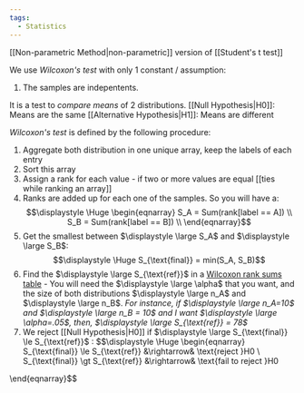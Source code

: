 ```yaml
---
tags:
  - Statistics
---
```

[[Non-parametric Method|non-parametric]] version of [[Student's t test]]

We use *Wilcoxon's test* with only 1 constant / assumption:
1. The samples are indepentents.

It is a test to *compare means* of 2 distributions. 
[[Null Hypothesis|H0]]: Means are the same
[[Alternative Hypothesis|H1]]: Means are different

*Wilcoxon's test* is defined by the following procedure:
1. Aggregate both distribution in one unique array, keep the labels of each entry
2. Sort this array
3. Assign a rank for each value - if two or more values are equal [[ties while ranking an array]]
4. Ranks are added up for each one of the samples. So you will have a:
$$\displaystyle \Huge \begin{eqnarray} 
S_A = Sum(rank[label == A]) \\
S_B = Sum(rank[label == B]) \\
\end{eqnarray}$$
5. Get the smallest between $\displaystyle \large S_A$ and $\displaystyle \large S_B$:
$$\displaystyle \Huge S_{\text{final}} = min(S_A, S_B)$$
6. Find the $\displaystyle \large S_{\text{ref}}$ in a [Wilcoxon rank sums table](https://real-statistics.com/statistics-tables/wilcoxon-rank-sum-table-independent-samples/) - You will need the $\displaystyle \large \alpha$ that you want, and the size of both distributions $\displaystyle \large n_A$  and $\displaystyle \large n_B$.
*For instance, if $\displaystyle \large n_A=10$ and $\displaystyle \large n_B = 10$ and I want $\displaystyle \large \alpha=.05$, then, $\displaystyle \large S_{\text{ref}} = 78$*
7. We reject [[Null Hypothesis|H0]] if $\displaystyle \large S_{\text{final}} \le S_{\text{ref}}$ :
$$\displaystyle \Huge \begin{eqnarray} 
S_{\text{final}} \le S_{\text{ref}} &\rightarrow& \text{reject }H0 \\
S_{\text{final}} \gt S_{\text{ref}} &\rightarrow& \text{fail to reject }H0

\end{eqnarray}$$
